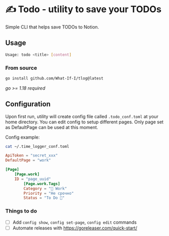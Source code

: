 # ✍ Todo - utility to save your TODOs
Simple CLI that helps save TODOs to Notion.

## Usage
```bash
Usage: todo <title> [content]
```

### From source
```bash
go install github.com/What-If-I/tlog@latest 
```
_go >= 1.18 required_

## Configuration
Upon first run, utility will create config file called `.todo_conf.toml` at your home directory. You can edit config to setup different pages. Only page set as DefaultPage can be used at this moment.

Config example:
```bash
cat ~/.time_logger_conf.toml
```
```toml
ApiToken = "secret_xxx"
DefaultPage = "work"

[Page]
    [Page.work]
    ID = "page_uuid"
        [Page.work.Tags]
        Category = "💼 Work"
        Priority = "Не срочно"
        Status = "To Do 🤖"
```

### Things to do
- [ ] Add `config show`, `config set-page`, `config edit` commands
- [ ] Automate releases with https://goreleaser.com/quick-start/
